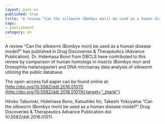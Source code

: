 ```yaml
---
layout: post-en
published: true
title: 'A review “Can the silkworm (Bombyx mori) be used as a human disease model?” has published in Drug Discoveries & Therapeutics (Advance Publication).'
tags:
- publishment
category: en
---
```

A review “Can the silkworm (Bombyx mori) be used as a human disease model?” has published in Drug Discoveries & Therapeutics (Advance Publication).
Dr. Hidemasa Bono from DBCLS have contributed to this review by comparison of human homologs in insects (Bombyx mori and Drosophila melanogaster) and DNA microarray data analysis of silkworm utilizing the public database.
 
The open-access full paper can be found online at:
[http://doi.org/10.5582/ddt.2016.01011](http://doi.org/10.5582/ddt.2016.01011){:target="_blank"}
 
Hiroko Tabunoki, Hidemasa Bono, Katsuhiko Ito, Takeshi Yokoyama
“Can the silkworm (Bombyx mori) be used as a human disease model?”
Drug Discoveries & Therapeutics Advance Publication doi: 10.5582/ddt.2016.01011.